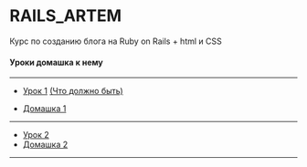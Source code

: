 # RAILS_ARTEM


Курс по созданию блога на Ruby on Rails  + html и CSS


#### Уроки домашка к нему
---
+  [Урок 1](https://kirillz.github.io/RAILS_ARTEM/Lesson1/Course(Lesson1).pdf) [(Что должно быть)](https://kirillz.github.io/RAILS_ARTEM/Lesson1/img/example.jpg)

+  [Домашка 1](https://kirillz.github.io/RAILS_ARTEM/Lesson1/index.html)
---
+  [Урок 2](https://kirillz.github.io/RAILS_ARTEM/Lesson2/Course(Lesson2).pdf)
+  [Домашка 2](https://kirillz.github.io/RAILS_ARTEM/Lesson2/index.html)
---
